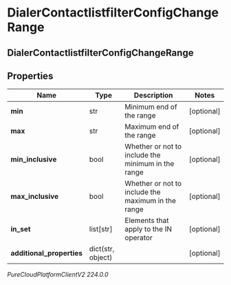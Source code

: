 # DialerContactlistfilterConfigChangeRange

## DialerContactlistfilterConfigChangeRange

## Properties

|Name | Type | Description | Notes|
|------------ | ------------- | ------------- | -------------|
| **min** | str | Minimum end of the range | [optional] |
| **max** | str | Maximum end of the range | [optional] |
| **min_inclusive** | bool | Whether or not to include the minimum in the range | [optional] |
| **max_inclusive** | bool | Whether or not to include the maximum in the range | [optional] |
| **in_set** | list[str] | Elements that apply to the IN operator | [optional] |
| **additional_properties** | dict(str, object) |  | [optional] |



_PureCloudPlatformClientV2 224.0.0_
